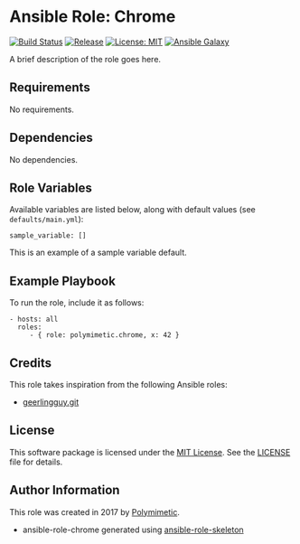 # Ansible Role: Chrome

[![Build Status](https://img.shields.io/travis/polymimetic/ansible-role-chrome.svg?style=flat-square)](https://travis-ci.org/polymimetic/ansible-role-chrome)
[![Release](https://img.shields.io/github/tag/polymimetic/ansible-role-chrome.svg?style=flat-square)](https://github.com/polymimetic/ansible-role-chrome/releases)
[![License: MIT](https://img.shields.io/badge/license-MIT%20License-brightgreen.svg?style=flat-square)](https://opensource.org/licenses/MIT)
[![Ansible Galaxy](https://img.shields.io/badge/galaxy-polymimetic.chrome-blue.svg?style=flat-square)](https://galaxy.ansible.com/polymimetic/chrome/)

A brief description of the role goes here.

## Requirements

No requirements.

## Dependencies

No dependencies.

## Role Variables

Available variables are listed below, along with default values (see `defaults/main.yml`):

    sample_variable: []

This is an example of a sample variable default.

## Example Playbook

To run the role, include it as follows:

    - hosts: all
      roles:
         - { role: polymimetic.chrome, x: 42 }

## Credits

This role takes inspiration from the following Ansible roles:

- [geerlingguy.git](https://github.com/geerlingguy/ansible-role-git)

## License

This software package is licensed under the [MIT License](https://opensource.org/licenses/MIT). See the [LICENSE](./LICENSE) file for details.

## Author Information

This role was created in 2017 by [Polymimetic](https://github.com/polymimetic).

* ansible-role-chrome generated using [ansible-role-skeleton](https://github.com/polymimetic/ansible-role-skeleton)